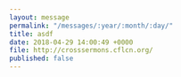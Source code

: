 ```yaml
---
layout: message
permalink: "/messages/:year/:month/:day/"
title: asdf
date: 2018-04-29 14:00:49 +0000
file: http://crosssermons.cflcn.org/
published: false
---
```


